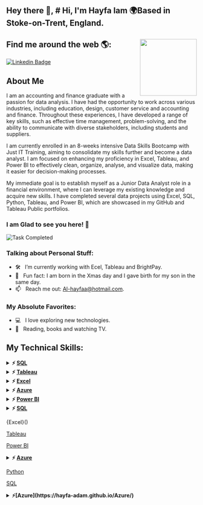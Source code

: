 
## Hey there 👋, # Hi, I'm Hayfa  Iam 🌍Based in Stoke-on-Trent, England.

## Find me around the web 🌎: <a href="https://sites.google.com/view/hayfaadam/home"><img align="right" width="150" height="150" src="https://github.com/M0nica/M0nica/blob/main/octomonica/m0nica-octocat-rotating.gif?raw=true"></a>


[![Linkedin Badge](https://img.shields.io/badge/-LinkedIn-0e76a8?style=flat-square&logo=Linkedin&logoColor=white)](https://uk.linkedin.com/in/hayfa-adam)



## About Me
 
I am an accounting and finance graduate with a passion for data analysis. I have had the opportunity to work across various industries, including education, design, customer service and accounting and finance. Throughout these experiences, I have developed a range of key skills, such as effective time management, problem-solving, and the ability to communicate with diverse stakeholders, including students and suppliers.  

I am currently enrolled in an 8-weeks intensive Data Skills Bootcamp with Just IT Training, aiming to consolidate my skills further and become a data analyst. I am focused on enhancing my proficiency in Excel, Tableau, and Power BI to effectively clean, organize, analyse, and visualize data, making it easier for decision-making processes.

My immediate goal is to establish myself as a Junior Data Analyst role in a financial environment, where I can leverage my existing knowledge and acquire new skills. I have completed several data projects using Excel, SQL, Python, Tableau, and Power BI, which are showcased in my GitHub and Tableau Public portfolios.

### I am Glad to see you here! 🚀
![Task Completed](https://media.giphy.com/media/3ohhwJbytwUSJyvvHi/giphy.gif)


### Talking about Personal Stuff:
- 🛠 &nbsp; I’m currently working with Ecel, Tableau and BrightPay.
- 👾 &nbsp; Fun fact: I am born in the Xmas day and I gave birth for my son in the same day. 
- 📫 &nbsp; Reach me out: Al-hayfaa@hotmail.com.

### My Absolute Favorites:
- 💻 &nbsp; I love exploring new technologies.
- 📰 &nbsp; Reading, books and watching TV.

## My Technical Skills: 

<details>
  <summary><b>⚡ <a href="https://hayfa-adam.github.io/SQL/">SQL</a></b></summary>
</details>


<details>
  <summary><b>⚡ <a href="https://hayfa-adam.github.io/Tableau/">Tableau</a></b></summary>
</details>


<details>
  <summary><b>⚡ <a href="https://hayfa-adam.github.io/Excel/">Excel</a></b></summary>
</details>



<details>
  <summary><b>⚡ <a href="https://hayfa-adam.github.io/Azure/">Azure</a></b></summary>
</details>


<details>
  <summary><b>⚡ <a href="https://hayfa-adam.github.io/Power-BI/">Power BI</a></b></summary>
</details>


<details>
  <summary><b>⚡ <a href="https://hayfa-adam.github.io/SQL/">SQL</a></b></summary>
</details>

{Excel}()

[Tableau](https://hayfa-adam.github.io/Tableau/)

[Power BI](https://hayfa-adam.github.io/Power-BI/)

<details>
  <summary><b>⚡ <a href="https://hayfa-adam.github.io/Azure/">Azure</a></b></summary>
</details>

[Python](https://hayfa-adam.github.io/Python/)

[SQL](https://hayfa-adam.github.io/SQL/)

<details>
  <summary><b>⚡[Azure](https://hayfa-adam.github.io/Azure/)</b></summary>


<details>
  <summary><b>⚡<a href="https://hayfa-adam.github.io/Azure/">Azure</a></b></summary>
</details>

<details>
  <summary><b>⚡ Github Stats</b></summary>

  <br />
  <img height="180em" src="https://github-readme-stats.vercel.app/api?username=iampavangandhi&show_icons=true&hide_border=true&&count_private=true&include_all_commits=true" />
  <img height="180em" src="https://github-readme-stats.vercel.app/api/top-langs/?username=iampavangandhi&exclude_repo=KNN-Image-Classification&show_icons=true&hide_border=true&layout=compact&langs_count=8"/>
</details>

<details>
  <summary><b>☄️ Github Streaks</b></summary>

  <br />
  <img height="180em" src="https://github-readme-streak-stats.herokuapp.com/?user=iampavangandhi&hide_border=true" />
</details>

<details>
  <br />
  <summary><b>⚙️ Things I use to get stuff done</b></summary>
  	<ul>
  	    <li><b>OS:</b> MacOS 13 Ventura</li>
	    <li><b>Laptop: </b> Macbook Air M1</li>
  	    <li><b>Browser: </b> Chrome & Safari</li>
	    <li><b>Terminal: </b> ZSH: Oh My Zsh (PowerLevel10k)</li>
	    <li><b>Code Editor:</b> VSCode - The best editor out there</li>
 	    <li><b>Other Tools:</b> Postman, Notion, Bitwarden and Raindrop</li>
	    <li><b>To Stay Updated:</b> Twitter, Product Hunt and Hacker News</li>
	</ul>
</details>

#

<div align="center">

### Show some ❤️ by starring some of the repositories!

</div>
## 💬**Career Vision**

As I transition into the data analytics domain, my vision is to blend my analytical mindset, accounting and finance experience, and technical skills to drive impactful results. **I aim to**:

**Leverage Data for Business Growth**: Use data-driven insights to identify trends, optimize processes, and contribute to strategic decision-making.

**Innovate with Analytics**: Apply advanced tools and techniques to solve complex problems, improve operational efficiency, and deliver actionable recommendations.

**Collaborate and Grow**: Work in a dynamic, forward-thinking environment where I can collaborate with professionals from diverse backgrounds and continually expand my skill set.


Feel free to reach out to connect or discuss opportunities!
Learning in public on (https://sites.google.com/view/hayfaadam/home)  📹 ✍🏾

Sharing updates on LinkedIn (https://uk.linkedin.com/in/hayfa-adam)💼
